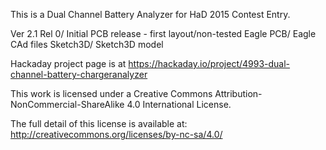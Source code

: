 This is a Dual Channel Battery Analyzer for HaD 2015 Contest Entry.

Ver 2.1 Rel 0/	Initial PCB release - first layout/non-tested
  Eagle PCB/	Eagle CAd files
  Sketch3D/	Sketch3D model

Hackaday project page is at 
https://hackaday.io/project/4993-dual-channel-battery-chargeranalyzer

This work is licensed under a Creative Commons Attribution-
NonCommercial-ShareAlike 4.0 International License.

The full detail of this license is available at: 
http://creativecommons.org/licenses/by-nc-sa/4.0/


